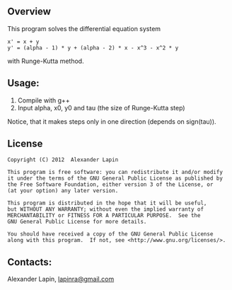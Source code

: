 Overview
--------

This program solves the differential equation system 

	x' = x + y
	y' = (alpha - 1) * y + (alpha - 2) * x - x^3 - x^2 * y

with Runge-Kutta method.

Usage:
------

1. Compile with g++
2. Input alpha, x0, y0 and tau (the size of Runge-Kutta step)

Notice, that it makes steps only in one direction (depends on sign(tau)).

License
-------
    Copyright (C) 2012  Alexander Lapin

    This program is free software: you can redistribute it and/or modify
    it under the terms of the GNU General Public License as published by
    the Free Software Foundation, either version 3 of the License, or
    (at your option) any later version.

    This program is distributed in the hope that it will be useful,
    but WITHOUT ANY WARRANTY; without even the implied warranty of
    MERCHANTABILITY or FITNESS FOR A PARTICULAR PURPOSE.  See the
    GNU General Public License for more details.

    You should have received a copy of the GNU General Public License
    along with this program.  If not, see <http://www.gnu.org/licenses/>.
	
Contacts:
---------
Alexander Lapin, lapinra@gmail.com
